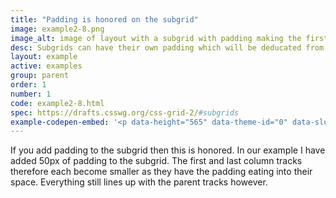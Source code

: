```yaml
---
title: "Padding is honored on the subgrid"
image: example2-8.png
image_alt: image of layout with a subgrid with padding making the first and last tracks smaller.
desc: Subgrids can have their own padding which will be deducated from the first and/or last tracks.
layout: example
active: examples
group: parent
order: 1
number: 1
code: example2-8.html
spec: https://drafts.csswg.org/css-grid-2/#subgrids
example-codepen-embed: '<p data-height="565" data-theme-id="0" data-slug-hash="rbPPao" data-default-tab="result" data-user="rachelandrew" class="codepen">See the Pen <a href="http://codepen.io/rachelandrew/pen/rbPPao">Grid by Example 2.8: padding is honored on the subgrid.</a> by rachelandrew (<a href="http://codepen.io/rachelandrew">@rachelandrew</a>) on <a href="http://codepen.io">CodePen</a>.</p>'
---
```


If you add padding to the subgrid then this is honored. In our example I have added 50px of padding to the subgrid. The first and last column tracks therefore each become smaller as they have the padding eating into their space. Everything still lines up with the parent tracks however.
